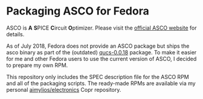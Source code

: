 # Packaging ASCO for Fedora

ASCO is **A** **S**PICE **C**ircuit **O**ptimizer. Please visit the [official ASCO website](http://asco.sourceforge.net/index.html) for details.

As of July 2018, Fedora does not provide an ASCO package but ships the asco binary as part of the (outdated) [qucs-0.0.18](https://src.fedoraproject.org/rpms/qucs) package. To make it easier for me and other Fedora users to use the current version of ASCO, I decided to prepare my own RPM.

This repository only includes the SPEC description file for the ASCO RPM and all of the packaging scripts. The ready-made RPMs are available via my personal [aimylios/electronics](https://copr.fedorainfracloud.org/coprs/aimylios/electronics/) Copr repository.
